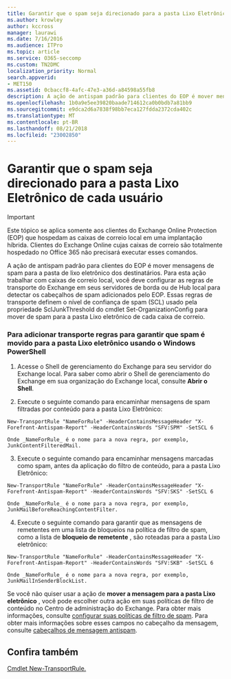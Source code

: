```yaml
---
title: Garantir que o spam seja direcionado para a pasta Lixo Eletrônico de cada usuário
ms.author: krowley
author: kccross
manager: laurawi
ms.date: 7/16/2016
ms.audience: ITPro
ms.topic: article
ms.service: O365-seccomp
ms.custom: TN2DMC
localization_priority: Normal
search.appverid:
- MET150
ms.assetid: 0cbaccf8-4afc-47e3-a36d-a84598a55fb8
description: A ação de antispam padrão para clientes do EOP é mover mensagens de spam para a pasta de lixo eletrônico dos destinatários. Para esta ação trabalhar com caixas de correio local, você deve configurar as regras de transporte do Exchange em seus servidores de borda ou de Hub local para detectar os cabeçalhos de spam adicionados pelo EOP. Essas regras de transporte definem o nível de confiança de spam (SCL) usado pela propriedade SclJunkThreshold do cmdlet Set-OrganizationConfig para mover de spam para a pasta Lixo eletrônico de cada caixa de correio.
ms.openlocfilehash: 1b0a9e5ee39820baade714612ca0b0bdb7a81bb9
ms.sourcegitcommit: e9dca2d6a7838f98bb7eca127fdda2372cda402c
ms.translationtype: MT
ms.contentlocale: pt-BR
ms.lasthandoff: 08/21/2018
ms.locfileid: "23002850"
---
```

# <a name="ensure-that-spam-is-routed-to-each-users-junk-email-folder"></a>Garantir que o spam seja direcionado para a pasta Lixo Eletrônico de cada usuário

> [!IMPORTANT]
> Este tópico se aplica somente aos clientes do Exchange Online Protection (EOP) que hospedam as caixas de correio local em uma implantação híbrida. Clientes do Exchange Online cujas caixas de correio são totalmente hospedado no Office 365 não precisará executar esses comandos. 
  
A ação de antispam padrão para clientes do EOP é mover mensagens de spam para a pasta de lixo eletrônico dos destinatários. Para esta ação trabalhar com caixas de correio local, você deve configurar as regras de transporte do Exchange em seus servidores de borda ou de Hub local para detectar os cabeçalhos de spam adicionados pelo EOP. Essas regras de transporte definem o nível de confiança de spam (SCL) usado pela propriedade SclJunkThreshold do cmdlet Set-OrganizationConfig para mover de spam para a pasta Lixo eletrônico de cada caixa de correio. 
  
### <a name="to-add-transport-rules-to-ensure-spam-is-moved-to-the-junk-email-folder-by-using-windows-powershell"></a>Para adicionar transporte regras para garantir que spam é movido para a pasta Lixo eletrônico usando o Windows PowerShell

1. Acesse o Shell de gerenciamento do Exchange para seu servidor do Exchange local. Para saber como abrir o Shell de gerenciamento do Exchange em sua organização do Exchange local, consulte **Abrir o Shell**.
    
2. Execute o seguinte comando para encaminhar mensagens de spam filtradas por conteúdo para a pasta Lixo Eletrônico:
    
  ```
  New-TransportRule "NameForRule" -HeaderContainsMessageHeader "X-Forefront-Antispam-Report" -HeaderContainsWords "SFV:SPM" -SetSCL 6
  ```

    Onde _NameForRule_ é o nome para a nova regra, por exemplo, JunkContentFilteredMail. 
    
3. Execute o seguinte comando para encaminhar mensagens marcadas como spam, antes da aplicação do filtro de conteúdo, para a pasta Lixo Eletrônico:
    
  ```
  New-TransportRule "NameForRule" -HeaderContainsMessageHeader "X-Forefront-Antispam-Report" -HeaderContainsWords "SFV:SKS" -SetSCL 6
  ```

    Onde _NameForRule_ é o nome para a nova regra, por exemplo, JunkMailBeforeReachingContentFilter. 
    
4. Execute o seguinte comando para garantir que as mensagens de remetentes em uma lista de bloqueios na política de filtro de spam, como a lista de **bloqueio de remetente** , são roteadas para a pasta Lixo eletrônico: 
    
  ```
  New-TransportRule "NameForRule" -HeaderContainsMessageHeader "X-Forefront-Antispam-Report" -HeaderContainsWords "SFV:SKB" -SetSCL 6
  ```

    Onde _NameForRule_ é o nome para a nova regra, por exemplo, JunkMailInSenderBlockList. 
    
Se você não quiser usar a ação de **mover a mensagem para a pasta Lixo eletrônico** , você pode escolher outra ação em suas políticas de filtro de conteúdo no Centro de administração do Exchange. Para obter mais informações, consulte [configurar suas políticas de filtro de spam](configure-your-spam-filter-policies.md). Para obter mais informações sobre esses campos no cabeçalho da mensagem, consulte [cabeçalhos de mensagem antispam](anti-spam-message-headers.md).
  
## <a name="see-also"></a>Confira também

[Cmdlet New-TransportRule.](https://technet.microsoft.com/library/bb125138%28v=exchg.160%29.aspx)

